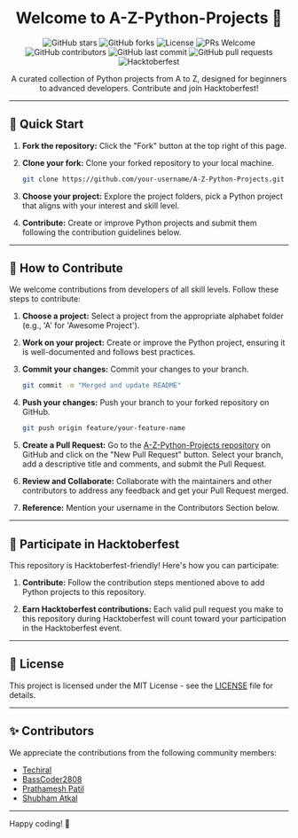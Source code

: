 <h1 align="center">Welcome to A-Z-Python-Projects 🐍</h1>

<p align="center">
  <img src="https://img.shields.io/github/stars/Techiral/A-Z-Python-Projects?style=social" alt="GitHub stars">
  <img src="https://img.shields.io/github/forks/Techiral/A-Z-Python-Projects?style=social" alt="GitHub forks">
  <img src="https://img.shields.io/badge/License-MIT-blue.svg" alt="License">
  <img src="https://img.shields.io/badge/PRs-Welcome-green.svg" alt="PRs Welcome">
  <img src="https://img.shields.io/github/contributors/Techiral/A-Z-Python-Projects" alt="GitHub contributors">
  <img src="https://img.shields.io/github/last-commit/Techiral/A-Z-Python-Projects" alt="GitHub last commit">
  <img src="https://img.shields.io/github/issues-pr/Techiral/A-Z-Python-Projects" alt="GitHub pull requests">
  <img src="https://img.shields.io/badge/Hacktoberfest-friendly-blueviolet" alt="Hacktoberfest">
  </p>

<p align="center">A curated collection of Python projects from A to Z, designed for beginners to advanced developers. Contribute and join Hacktoberfest!</p>

---

## 🚀 Quick Start

1. **Fork the repository:** Click the "Fork" button at the top right of this page.

2. **Clone your fork:** Clone your forked repository to your local machine.

    ```bash
    git clone https://github.com/your-username/A-Z-Python-Projects.git
    ```

3. **Choose your project:** Explore the project folders, pick a Python project that aligns with your interest and skill level.

4. **Contribute:** Create or improve Python projects and submit them following the contribution guidelines below.

---

## 🤝 How to Contribute

We welcome contributions from developers of all skill levels. Follow these steps to contribute:

1. **Choose a project:** Select a project from the appropriate alphabet folder (e.g., 'A' for 'Awesome Project').

2. **Work on your project:** Create or improve the Python project, ensuring it is well-documented and follows best practices.

3. **Commit your changes:** Commit your changes to your branch.

    ```bash
    git commit -m "Merged and update README"
    ```

4. **Push your changes:** Push your branch to your forked repository on GitHub.

    ```bash
    git push origin feature/your-feature-name
    ```

5. **Create a Pull Request:** Go to the [A-Z-Python-Projects repository](https://github.com/Techiral/A-Z-Python-Projects/) on GitHub and click on the "New Pull Request" button. Select your branch, add a descriptive title and comments, and submit the Pull Request.

6. **Review and Collaborate:** Collaborate with the maintainers and other contributors to address any feedback and get your Pull Request merged.

7. **Reference:** Mention your username in the Contributors Section below.

---

## 🎉 Participate in Hacktoberfest

This repository is Hacktoberfest-friendly! Here's how you can participate:

1. **Contribute:** Follow the contribution steps mentioned above to add Python projects to this repository.

2. **Earn Hacktoberfest contributions:** Each valid pull request you make to this repository during Hacktoberfest will count toward your participation in the Hacktoberfest event.

---

## 📜 License

This project is licensed under the MIT License - see the [LICENSE](LICENSE) file for details.

---

## ✨ Contributors

We appreciate the contributions from the following community members:

- [Techiral](https://github.com/Techiral/)
- [BassCoder2808](https://github.com/BassCoder2808/)
- [Prathamesh Patil](https://www.linkedin.com/in/prathamesh8124/)
- [Shubham Atkal](https://github.com/shubhamatkal)

---

Happy coding! 🚀
